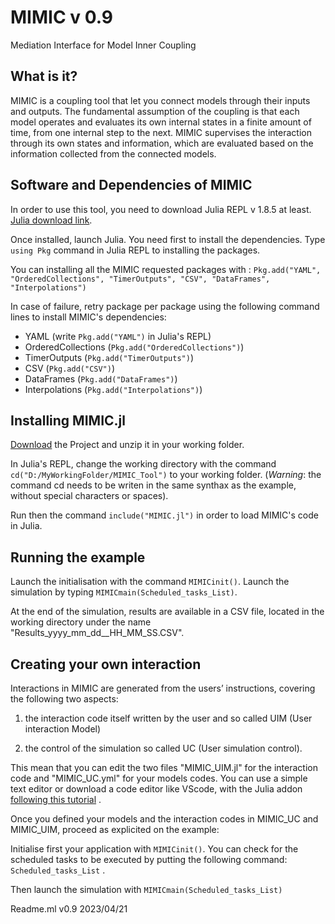 # MIMIC v 0.9 

Mediation Interface for Model Inner Coupling

## What is it?
MIMIC is a coupling tool that let you connect models through their inputs and outputs.
The fundamental assumption of the coupling is that each model operates and evaluates its own internal states in a finite amount of time, from one internal step to the next. MIMIC supervises the interaction through its own states and information, which are evaluated based on the information collected from the connected models.


## Software and Dependencies of MIMIC
In order to use this tool, you need to download Julia REPL v 1.8.5 at least. [Julia download link](https://julialang.org/downloads/).

Once installed, launch Julia. You need first to install the dependencies. 
Type `using Pkg` command in Julia REPL to installing the packages.

You can installing all the MIMIC requested packages with : `Pkg.add("YAML", "OrderedCollections", "TimerOutputs", "CSV", "DataFrames", "Interpolations")`

In case of failure, retry package per package using the following command lines to install MIMIC's dependencies:
- YAML (write `Pkg.add("YAML")` in Julia's REPL)
- OrderedCollections (`Pkg.add("OrderedCollections")`)
- TimerOutputs (`Pkg.add("TimerOutputs")`)
- CSV (`Pkg.add("CSV")`)
- DataFrames (`Pkg.add("DataFrames")`)
- Interpolations (`Pkg.add("Interpolations")`)


## Installing MIMIC.jl
[Download](https://github.com/Houssem-Triki/MIMIC/archive/refs/heads/main.zip) the Project and unzip it in your working folder.

In Julia's REPL, change the working directory with the command `cd("D:/MyWorkingFolder/MIMIC_Tool")` to your working folder. 
(*Warning*: the command cd needs to be writen in the same synthax as the example, without special characters or spaces).

Run then the command `include("MIMIC.jl")` in order to load MIMIC's code in Julia.

## Running the example
Launch the initialisation with the command `MIMICinit()`. 
Launch the simulation by typing `MIMICmain(Scheduled_tasks_List)`.

At the end of the simulation, results are available in a CSV file, located in the working directory under the name  "Results_yyyy_mm_dd__HH_MM_SS.CSV".


## Creating your own interaction 
Interactions in MIMIC are generated from the users’ instructions, covering the following two aspects: 

1) the interaction code itself written by the user and so called UIM (User interaction Model) 
 
2) the control of the simulation so called UC (User simulation control). 

This mean that you can edit the two files "MIMIC_UIM.jl" for the interaction code and "MIMIC_UC.yml" for your models codes. 
You can use a simple text editor or download a code editor like VScode, with the Julia addon [following this tutorial](https://code.visualstudio.com/docs/languages/julia) .

Once you defined your models and the interaction codes in MIMIC_UC and MIMIC_UIM, proceed as explicited on the example: 

Initialise first your application with `MIMICinit()`.
You can check for the scheduled tasks to be executed by putting the following command: `Scheduled_tasks_List` . 

Then launch the simulation with `MIMICmain(Scheduled_tasks_List)`



Readme.ml v0.9 2023/04/21
